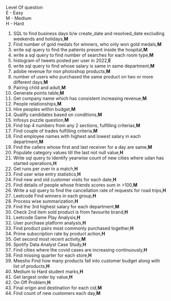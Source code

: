 Level Of question  
E - Easy  
M - Medium  
H - Hard  

1. SQL to find business days b/w create_date and resolved_date excluding weekends and holidays,**M**  
2. Find number of gold medals for winners, who only won gold medals,**M**  
3. write sql query to find the patients present inside the hospital,**M**  
4. write a sql query to find number of searches for each room type,**M**  
5. histogram of tweets posted per user in 2022,**E**
6. write sql query to find whose salary is same in same department,**M**  
7. adobe revenue for non photoshop products,**M**  
8. number of users who purchased the same product on two or more different days,**M**  
9. Pairing child and adult,**M**  
10. Generate points table,**M**  
11. Get company name which has consistent increasing revenue,**M**  
12. People relationships,**M**  
13. Hire peoples within budget,**M**  
14. Qualify candidates based on conditions,**M**  
15. Infosys puzzle question,**M**  
16. Find top 4 numbers from any 2 sections, fulfilling criterias,**M** 
17. Find couple of trades fulfilling criteria,**M** 
18. Find employee names with highest and lowest salary in each department,**M**  
19. Find the callers whose first and last receiver for a day are same,**M**  
20. Populate category values till the last not null value,**H** 
21. Write sql query to identify yearwise count of new cities where udan has started operations,**H**  
22. Get runs per over in a match,**H**  
23. Find user wise entry statistics,**H**  
24. Find new and old customer visits for each date,**H**  
25. Find details of people whose friends scores sum in >100,**M**  
26. Write a sql query to find the cancellation rate of requests for road trips,**H**  
27. Leetcode Find winners in each group,**H** 
28. Process wise summarization,**H**    
29. Find the 3rd highest salary for each department,**M**  
30. Check 2nd item sold product is from favourite brand,**H**  
31. Leetcode Game Play Analysis,**H**  
32. User purchase platform analysis,**H**  
33. Find product pairs most commonly purchased together,**H**  
34. Prime subscription rate by product action,**H**  
35. Get second most recent activity,**M**  
36. Spotify Data Analyst Case Study,**H**  
37. Find cities where the covid cases are increasing continuously,**H** 
38. Find missing quarter for each store,**H**  
39. Meesho Find how many products fall into customer budget along with list of products,**H**  
40. Medium to Hard student marks,**H** 
41. Get largest order by value,**H**   
42. On Off Problem,**H**  
43. Final origin and destination for each cid,**M**  
44. Find count of new customers each day,**M**  